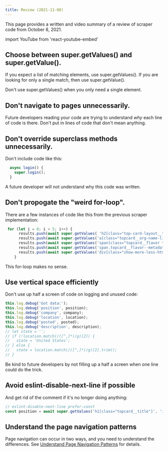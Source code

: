 ```yaml
---
title: Review (2021-11-08)
---
```


This page provides a written and video summary of a review of scraper code from October 8, 2021.

import YouTube from 'react-youtube-embed'

<YouTube id="qqTPmQoYD1k"/>


## Choose between super.getValues() and super.getValue().

If you expect a list of matching elements, use super.getValues().  If you are looking for only a single match, then use super.getValue().

Don't use super.getValues() when you only need a single element.

## Don't navigate to pages unnecessarily.

Future developers reading your code are trying to understand *why* each line of code is there. Don't put in lines of code that don't mean anything.

## Don't override superclass methods unnecessarily.

Don't include code like this:

```js
  async login() {
    super.login();
  }
```

A future developer will not understand why this code was written.

## Don't propogate the "weird for-loop".

There are a few instances of code like this from the previous scraper implementation:

```js
 for (let i = 0; i < 5; i++) {
      results.push(await super.getValues( 'h2[class="top-card-layout__title topcard__title"]', 'innerHTML'));
      results.push(await super.getValues('a[class="topcard__org-name-link topcard__flavor--black-link"]', 'innerHTML'));
      results.push(await super.getValues('span[class="topcard__flavor topcard__flavor--bullet"]', 'innerHTML'));
      results.push(await super.getValues('span.topcard__flavor--metadata.posted-time-ago__text', 'innerHTML'));
      results.push(await super.getValues('div[class="show-more-less-html__markup show-more-less-html__markup--clamp-after-5"]', 'innerHTML'));
    }
 ```

 This for-loop makes no sense.

## Use vertical space efficiently

Don't use up half a screen of code on logging and unused code:

```js
this.log.debug('Got data:');
this.log.debug('position', position);
this.log.debug('company', company);
this.log.debug('location', location);
this.log.debug('posted', posted);
this.log.debug('description', description);
// let state = '';
// if (!location.match(/([^,]*)/g)[2]) {
//   state = 'United States';
// } else {
//   state = location.match(/([^,]*)/g)[2].trim();
// }
```

Be kind to future developers by not filling up a half a screen when one line could do the trick.

## Avoid eslint-disable-next-line if possible

And get rid of the comment if it's no longer doing anything:

```js
// eslint-disable-next-line prefer-const
const position = await super.getValues('h1[class="topcard__title"]', 'innerText');
```

## Understand the page navigation patterns

Page navigation can occur in two ways, and you need to understand the differences. See [Understand Page Navigation Patterns](./tips#page-navigation-patterns) for details.

